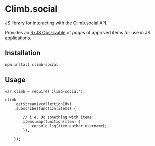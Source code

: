 # Climb.social
JS library for interacting with the Climb.social API.

Provides an [RxJS Observable](http://reactivex.io/) of _pages_ of approved items for use in JS applications.

## Installation

    npm install climb-social

## Usage

    var climb = require('climb-social');

    climb
        .getStream(<collectionId>)
        .subscribe(function(items) {

            // i.e. Do something with items:
            items.map(function(item) {
                console.log(item.author.username);
            });

        });
